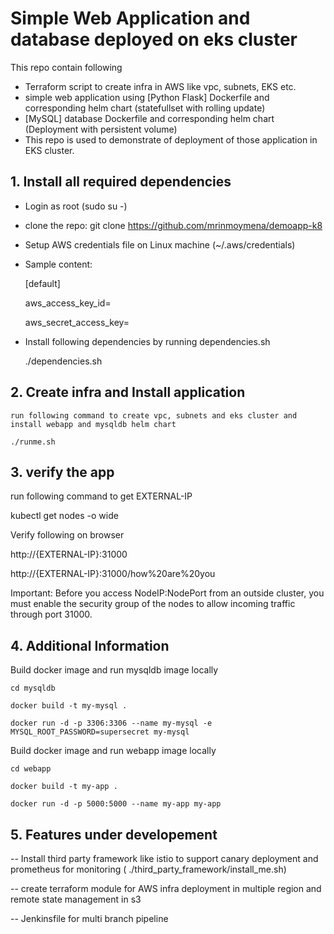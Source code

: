 # Simple Web Application and database deployed on eks cluster

This repo contain following 
  - Terraform script to create infra in AWS like vpc, subnets, EKS etc.
  - simple web application using [Python Flask] Dockerfile and corresponding helm chart (statefullset with rolling update) 
  - [MySQL] database Dockerfile and corresponding helm chart (Deployment with persistent volume)
  - This repo is used to demonstrate of deployment of those application in EKS cluster.


## 1. Install all required dependencies
- Login as root (sudo su -)
- clone the repo: git clone https://github.com/mrinmoymena/demoapp-k8
- Setup AWS credentials file on Linux machine (~/.aws/credentials)
- Sample content:
     
     [default]
     
     aws_access_key_id=
     
     aws_secret_access_key=
- Install following dependencies by running dependencies.sh
    
    ./dependencies.sh

## 2. Create infra and Install application

    run following command to create vpc, subnets and eks cluster and install webapp and mysqldb helm chart 
   
    ./runme.sh

    
## 3. verify the app

run following command to get EXTERNAL-IP
  
   kubectl get nodes -o wide

Verify following on browser

  http://{EXTERNAL-IP}:31000

  http://{EXTERNAL-IP}:31000/how%20are%20you

Important: Before you access NodeIP:NodePort from an outside cluster, you must enable the security group of the nodes to allow incoming traffic through port 31000.

## 4. Additional Information
Build docker image and run mysqldb image locally
    
    cd mysqldb
    
    docker build -t my-mysql .
    
    docker run -d -p 3306:3306 --name my-mysql -e MYSQL_ROOT_PASSWORD=supersecret my-mysql

Build docker image and run webapp image locally
    
    cd webapp
    
    docker build -t my-app .
    
    docker run -d -p 5000:5000 --name my-app my-app

## 5. Features under developement

  -- Install third party framework like istio to support canary deployment and prometheus for monitoring ( ./third_party_framework/install_me.sh)
  
  -- create terraform module for AWS infra deployment in multiple region and remote state management in s3
  
  -- Jenkinsfile for multi branch pipeline
